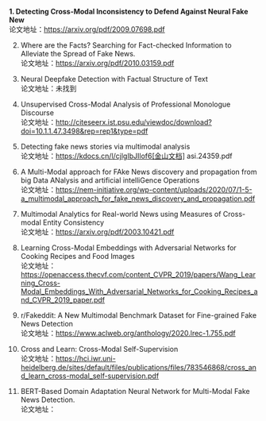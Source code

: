 **1. Detecting Cross-Modal Inconsistency to Defend Against Neural Fake New**<br>
   论文地址：https://arxiv.org/pdf/2009.07698.pdf



2. Where are the Facts? Searching for Fact-checked Information to Alleviate the Spread of Fake News.<br>
   论文地址：https://arxiv.org/pdf/2010.03159.pdf



3. Neural Deepfake Detection with Factual Structure of Text<br>
   论文地址：未找到



4. Unsupervised Cross-Modal Analysis of Professional Monologue Discourse<br>
   论文地址：<http://citeseerx.ist.psu.edu/viewdoc/download?doi=10.1.1.47.3498&rep=rep1&type=pdf>



5. Detecting fake news stories via multimodal analysis<br>
   论文地址：https://kdocs.cn/l/cjlgIbJIlof6[金山文档] asi.24359.pdf
  
  

6. A Multi-Modal approach for FAke News discovery and propagation from big Data ANalysis and artificial intelliGence Operations<br>
   论文地址：https://nem-initiative.org/wp-content/uploads/2020/07/1-5-a_multimodal_approach_for_fake_news_discovery_and_propagation.pdf
  



   

7. Multimodal Analytics for Real-world News using Measures of Cross-modal Entity Consistency<br>
   论文地址：https://arxiv.org/pdf/2003.10421.pdf




8. Learning Cross-Modal Embeddings with Adversarial Networks for Cooking Recipes and Food Images<br>
   论文地址：https://openaccess.thecvf.com/content_CVPR_2019/papers/Wang_Learning_Cross-Modal_Embeddings_With_Adversarial_Networks_for_Cooking_Recipes_and_CVPR_2019_paper.pdf





9. r/Fakeddit: A New Multimodal Benchmark Dataset for Fine-grained Fake News Detection<br>
   论文地址：https://www.aclweb.org/anthology/2020.lrec-1.755.pdf
   
   
   
10. Cross and Learn: Cross-Modal Self-Supervision<br>
    论文地址：https://hci.iwr.uni-heidelberg.de/sites/default/files/publications/files/783546868/cross_and_learn_cross-modal_self-supervision.pdf
    
    

11. BERT-Based Domain Adaptation Neural Network for Multi-Modal Fake News Detection.<br>
    论文地址：











